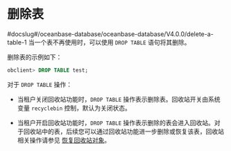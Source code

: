 # 删除表
#docslug#/oceanbase-database/oceanbase-database/V4.0.0/delete-a-table-1
当一个表不再使用时，可以使用 `DROP TABLE` 语句将其删除。

删除表的示例如下：

```sql
obclient> DROP TABLE test;
```

对于 `DROP TABLE` 操作：

* 当租户关闭回收站功能时，`DROP TABLE` 操作表示删除表。回收站开关由系统变量 `recyclebin` 控制，默认为关闭状态。

* 当租户开启回收站功能时，`DROP TABLE` 操作表示删除的表会进入回收站。对于回收站中的表，后续您可以通过回收站功能进一步删除或恢复该表，回收站相关操作请参见 [恢复回收站对象](../../../../../600.manage/400.high-availability/300.recyclebin-management/400.restore-the-recyclebin-objects.md)。

